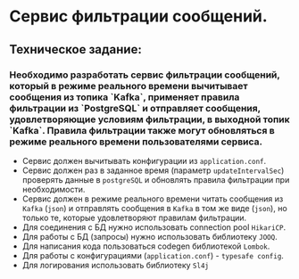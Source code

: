 <h1>Сервис фильтрации сообщений.</h1>
<h2>Техническое задание:</h2>
<h3>Необходимо разработать сервис фильтрации сообщений, который в режиме реального времени вычитывает сообщения из топика `Kafka`, 
применяет правила фильтрации из `PostgreSQL` и отправляет сообщения, удовлетворяющие условиям фильтрации, в выходной топик `Kafka`.
Правила фильтрации также могут обновляться в режиме реального времени пользователями сервиса.</h3>

* Сервис должен вычитывать конфигурации из `application.conf`.
* Сервис должен раз в заданное время (параметр `updateIntervalSec`) проверять данные в `postgreSQL` и обновлять правила фильтрации при необходимости.
* Сервис должен в режиме реального времени читать сообщения из `Kafka` (`json`) и отправлять сообщения в `Kafka` в том же виде (`json`), но только те, которые удовлетворяют правилам фильтрации.
* Для соединения с БД нужно использовать connection pool `HikariCP`.
* Для работы с БД (запросы) нужно использовать библиотеку `JOOQ`.
* Для написания кода пользоваться codegen библиотекой `Lombok`.
* Для работы с конфигурациями (`application.conf`) - `typesafe config`.
* Для логирования использовать библиотеку `Sl4j`
